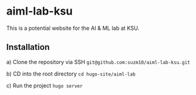 # aiml-lab-ksu
This is a potential website for the AI &amp; ML lab at KSU.

## Installation
a) Clone the repository via SSH ``git@github.com:suzm10/aiml-lab-ksu.git``

b) CD into the root directory ``cd hugo-site/aiml-lab``

c) Run the project ``hugo server``
